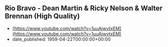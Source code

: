  ## Rio Bravo - Dean Martin & Ricky Nelson & Walter Brennan (High Quality)
 - [https://www.youtube.com/watch?v=1uuAjwvtxEM](https://www.youtube.com/watch?v=1uuAjwvtxEM)
 - date_published: 1959-04-22T00:00:00+00:00

